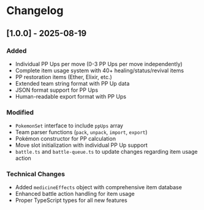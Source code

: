 # Changelog

## [1.0.0] - 2025-08-19

### Added
- Individual PP Ups per move (0-3 PP Ups per move independently)
- Complete item usage system with 40+ healing/status/revival items
- PP restoration items (Ether, Elixir, etc.)
- Extended team string format with PP Up data
- JSON format support for PP Ups
- Human-readable export format with PP Ups

### Modified
- `PokemonSet` interface to include `ppUps` array
- Team parser functions (`pack`, `unpack`, `import`, `export`)
- Pokémon constructor for PP calculation
- Move slot initialization with individual PP Up support
- `battle.ts` and `battle-queue.ts` to update changes regarding item usage action 

### Technical Changes
- Added `medicineEffects` object with comprehensive item database
- Enhanced battle action handling for item usage
- Proper TypeScript types for all new features
